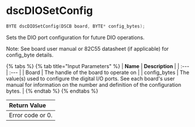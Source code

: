 # dscDIOSetConfig

```c
BYTE dscDIOSetConfig(DSCB board, BYTE* config_bytes);
```

Sets the DIO port configuration for future DIO operations.

Note: See board user manual or 82C55 datasheet \(if applicable\) for config\_byte details.

{% tabs %}
{% tab title="Input Parameters" %}
| **Name** | **Description** |
| :--- | :--- |
| Board | The handle of the board to operate on |
| config\_bytes | The value\(s\) used to configure the digital I/O ports. See each board's user manual for information on the number and definition of the configuration bytes. |
{% endtab %}
{% endtabs %}

| Return Value |
| :--- |
| Error code or 0. |

